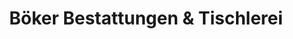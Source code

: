 ---
title: "Böker Bestattungen & Tischlerei"
url: /hannover/boeker-bestattungen-und-tischlerei/
shop: Bestattungen
---
